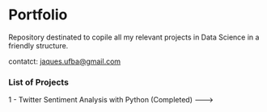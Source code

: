 # Portfolio

Repository destinated to copile all my relevant projects in Data Science in a friendly structure.

contatct: jaques.ufba@gmail.com


### List of Projects
1 - Twitter Sentiment Analysis with Python (Completed) ---> 

